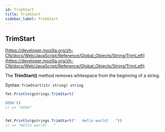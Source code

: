 ```yaml
---
id: TrimStart
title: TrimStart
sidebar_label: TrimStart
---
```


## TrimStart
[https://developer.mozilla.org/zh-CN/docs/Web/JavaScript/Reference/Global_Objects/String/TrimLeft](https://developer.mozilla.org/zh-CN/docs/Web/JavaScript/Reference/Global_Objects/String/TrimLeft)

The **TrimStart()** method removes whitespace from the beginning of a string.

Syntax: `TrimStart(str string) string`


```js
fmt.Println(gstrings.TrimStart(`

GOSH`))
// => "GOSH"


fmt.Println(gstrings.TrimStart("   Hello world!   "))
// => "Hello world!   "
```